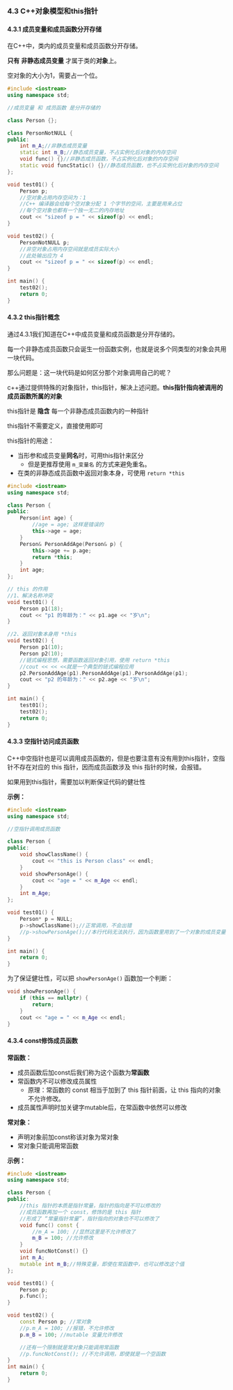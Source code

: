 ### 4.3 C++对象模型和this指针

#### 4.3.1 成员变量和成员函数分开存储

在C++中，类内的成员变量和成员函数分开存储。

**只有** **非静态成员变量** 才属于类的**对象**上。

空对象的大小为1，需要占一个位。

```C++
#include <iostream>
using namespace std;

//成员变量 和 成员函数 是分开存储的
```

```cpp
class Person {};

class PersonNotNULL {
public:
	int m_A;//非静态成员变量
	static int m_B;//静态成员变量，不占实例化后对象的内存空间
	void func() {}//非静态成员函数，不占实例化后对象的内存空间
	static void funcStatic() {}//静态成员函数，也不占实例化后对象的内存空间
};
```

```cpp
void test01() {
	Person p;
	//空对象占用内存空间为：1
	//C++ 编译器会给每个空对象分配 1 个字节的空间，主要是用来占位
	//每个空对象也都有一个独一无二的内存地址
	cout << "sizeof p = " << sizeof(p) << endl;
}
```

```cpp
void test02() {
	PersonNotNULL p;
	//非空对象占用内存空间就是成员实际大小
	//此处输出应为 4
	cout << "sizeof p = " << sizeof(p) << endl;
}
```

```cpp
int main() {
	test02();
	return 0;
}
```



#### 4.3.2 this指针概念

通过4.3.1我们知道在C++中成员变量和成员函数是分开存储的。

每一个非静态成员函数只会诞生一份函数实例，也就是说多个同类型的对象会共用一块代码。

那么问题是：这一块代码是如何区分那个对象调用自己的呢？

c++通过提供特殊的对象指针，this指针，解决上述问题。**this指针指向被调用的成员函数所属的对象**

this指针是 **隐含** 每一个非静态成员函数内的一种指针

this指针不需要定义，直接使用即可

this指针的用途：

*  当形参和成员变量**同名**时，可用this指针来区分
    * 但是更推荐使用 `m_变量名` 的方式来避免重名。
*  在类的非静态成员函数中返回对象本身，可使用 `return *this`

```C++
#include <iostream>
using namespace std;
```

```cpp
class Person {
public:
	Person(int age) {
		//age = age; 这样是错误的
		this->age = age;
	}
	Person& PersonAddAge(Person& p) {
		this->age += p.age;
		return *this;
	}
	int age;
};
```

```cpp
// this 的作用
//1、解决名称冲突
void test01() {
	Person p1(18);
	cout << "p1 的年龄为：" << p1.age << "岁\n";
}
```

```cpp
//2、返回对象本身用 *this
void test02() {
	Person p1(10);
	Person p2(10);
	//链式编程思想，需要函数返回对象引用，使用 return *this
	//cout << << <<就是一个典型的链式编程应用
	p2.PersonAddAge(p1).PersonAddAge(p1).PersonAddAge(p1);
	cout << "p2 的年龄为：" << p2.age << "岁\n";
}
```

```cpp
int main() {
	test01();
	test02();
	return 0;
}
```

#### 4.3.3 空指针访问成员函数

C++中空指针也是可以调用成员函数的，但是也要注意有没有用到this指针，空指针不存在对应的 this 指针，因而成员函数涉及 this 指针的时候，会报错。

如果用到this指针，需要加以判断保证代码的健壮性

**示例：**

```C++
#include <iostream>
using namespace std;

//空指针调用成员函数

class Person {
public:
	void showClassName() {
		cout << "this is Person class" << endl;
	}
	void showPersonAge() {
		cout << "age = " << m_Age << endl;
	}
	int m_Age;
};

void test01() {
	Person* p = NULL;
	p->showClassName();//正常调用，不会出错
	//p->showPersonAge();//本行代码无法执行，因为函数里用到了一个对象的成员变量，而空指针没有对应的对象。
}

int main() {
	return 0;
}
```

为了保证健壮性，可以把 `showPersonAge()` 函数加一个判断：

```cpp
void showPersonAge() {
	if (this == nullptr) {
		return;
	}
	cout << "age = " << m_Age << endl;
}
```


#### 4.3.4 const修饰成员函数

**常函数：**

* 成员函数后加const后我们称为这个函数为**常函数**
* 常函数内不可以修改成员属性
    * 原理：常函数的 const 相当于加到了 this 指针前面，让 this 指向的对象不允许修改。
* 成员属性声明时加关键字mutable后，在常函数中依然可以修改

**常对象：**

* 声明对象前加const称该对象为常对象
* 常对象只能调用常函数

**示例：**

```C++
#include <iostream>
using namespace std;

class Person {
public:
	//this 指针的本质是指针常量，指针的指向是不可以修改的
	//成员函数再加一个 const，修饰的是 this 指针
	//形成了 “常量指针常量”，指针指向的对象也不可以修改了
	void func() const {
		//m_A = 100; //显然这里是不允许修改了
		m_B = 100; //允许修改
	}
	void funcNotConst() {}
	int m_A;
	mutable int m_B;//特殊变量，即使在常函数中，也可以修改这个值
};

void test01() {
	Person p;
	p.func();
}

void test02() {
	const Person p; //常对象
	//p.m_A = 100; //报错，不允许修改
	p.m_B = 100; //mutable 变量允许修改

	//还有一个限制就是常对象只能调用常函数
	//p.funcNotConst(); //不允许调用，即使就是一个空函数
}
int main() {
	return 0;
}
```

